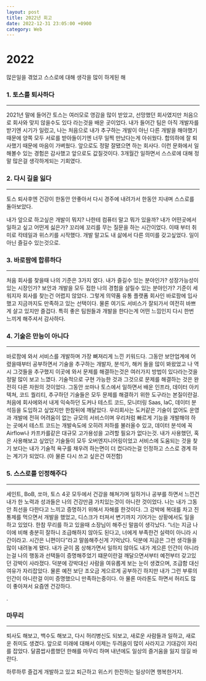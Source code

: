 ```yaml
---
layout: post
title: 2022년 회고 
date: 2022-12-31 23:05:00 +0900
category: Web  
---
```

# 2022

많은일을 겪었고 스스로에 대해 생각을 많이 하게된 해

### 1. 토스를 퇴사하다

---

2021년 말에 들어간 토스는 여러모로 영감을 많이 받았고, 선망했던 회사였지만 처음으로 회사와 맞지 않을수도 있다 라는것을 배운 곳이었다. 내가 들어간 팀은 아직 개발자를 받기엔 시기가 일렀고, 나는 처음으로 내가 추구하는 개발이 아닌 다른 개발을 해야했기 때문에 양쪽 모두 서로를 받아들이기엔 너무 일찍 만났다는게 아쉬웠다. 합의하에 잘 퇴사했기 때문에 마음이 가벼웠다. 앞으로도 정말 잘됐으면 하는 회사다. 이런 문화에서 일해볼수 있는 경험은 감사했고 앞으로도 값질것이다. 3개월간 일하면서 스스로에 대해 정말 많은걸 생각하게되는 기회였다. 

### 2. 다시 길을 잃다

---

토스 퇴사후엔 건강이 한동안 안좋아서 다시 경주에 내려가서 한동안 지내며 스스로를 돌아보았다.

내가 앞으로 하고싶은 개발이 뭐지? 나한테 컴퓨터 말고 뭐가 있을까? 내가 어떤곳에서 일하고 싶고 
어떤게 싫은가? 꼬리에 꼬리를 무는 질문을 하는 시간이었다. 이때 부터 취미로 칵테일과 위스키를 시작했다. 개발 말고도 내 삶에서 다른 의미를 갖고싶었다. 일이 아닌 즐길수 있는것으로.

### 3. 바로팜에 합류하다

---

처음 회사를 찾을때 나의 기준은 3가지 였다.  내가 즐길수 있는 분야인가? 성장가능성이 있는 시장인가? 보안과 개발을 모두 접한 나의 경험을 살릴수 있는 분야인가? 기준이 세워지자 회사를 찾는건 어렵지 않았다. 그렇게 의약품 유통 플랫폼 회사인 바로팜에 입사했고 지금까지도 만족하고 있는 선택이다. 물론 여기도 서비스가 잘되가서 여전히 바쁘게 살고 있지만 즐겁다. 특히 좋은 팀원들과 개발을 한다는게 어떤 느낌인지 다시 한번 느끼게 해주셔서 감사하다. 

### 4. 기술은 만능이 아니다

---

바로팜에 와서 서비스를 개발하며 가장 뼈져리게 느낀 키워드다. 그동안 보안업계에 어렸을때부터 공부하면서 기술을 추구하는 개발자, 분석가, 해커 들을 많이 봐왔었고 나 역시 그것들을 추구했지
이곳에 와서 문제를 해결하는것은 여러가지 방법이 있다라는것을 정말 많이 보고 느꼈다. 기술적으로 구현 가능한 것과 그것으로 문제를 해결하는 것은 완전히 다른 차원의 것이었다. 그동안 쏘마나 토스에서 일하면서 배운 인프라, 데이터 아키텍쳐, 코드 퀄리티, 추구하던 기술들은 모두 문제를 해결하기 위한 도구라는 본질이란걸. 처음에 회사에와서 내게 익숙하던 도커나 테스트 코드, 모니터링 Saas, IaC, 데이터 분석등을 도입하고 싶었지만 한참뒤에 깨달았다. 우리회사는 도커같은 기술이 없어도 운영과 개발에 전혀 어려움이 없는 규모의 서비스이며 우리처럼 빠르게 기능을 개발해야 하는 곳에서 테스트 코드는 개발속도에 오히려 저하를 불러올수 있고, 데이터 분석에 꼭 Airflow나 카프카를같은 대규모 고가용성을 고려할 필요가 없다는것. 내가 사용했던, 혹은 사용해보고 싶었던 기술들이 모두 오버엔지니어링이었고 서비스에 도움되는 것을 찾기 보다는 내가 기술적 욕구를 채우려 하는면이 더 컸다라는걸 인정하고 스스로 경계 하는 계기가 되었다. (아 물론 다시 쓰고 싶은건 여전함)

### 5. 스스로를 인정해주다

---

세인트, BoB, 쏘마, 토스 4곳 모두에서 건강을 해쳐가며 일하거나 공부를 하면서 느낀건 내가 한 노력과 성과들은 나의 건강만큼 가치있는것이 아니란 것이었다. 나는 내가 그동안 최선을 다한다고
느끼고 증명하기 위해서 자해를 한것이다. 그 강박에 복대를 차고 진통제를 먹으면서 개발을 했었고, 디스크가 터져서 변기까지 기어가는 상황에서도 일을 하고 있었다. 한참 무리를 하고 있을때 소장님이 해주신 말씀이 생각났다. “너는 지금 나이에 비해 충분히 잘하니 조급해하지 않아도 된다고, 너에게 부족한건 실력이 아니라 시간이라고. 시간은 니편이다”라고 말씀해주신게 기억났다. 덕분에 지금은 그런 생각들을 많이 내려놓게 됐다. 내가 굳이 몸 상해가면서 일하지 않아도 내가 게으른 인간이 아니라는걸 나의 행동과 선택들이 증명해주었기 떄문이란걸 깨달으면서부터 예전부터 갖고있던 강박이 사라졌다. 덕분에 강박대신 사람을 여유롭게 보는 눈이 생겼으며, 조급함 대신 여유가 자리잡았다. 물론 예전 보단 조오금 게으르게 공부하긴 하지만 내가 그런 부류의 인간이 아니란걸 이미 증명했으니 만족하는중이다. 아 물론 마라톤도 하면서 허리도 많이 좋아져서 요즘엔 건강하다. 

.

### 마무리

---

퇴사도 해보고, 백수도 해보고, 다시 허리병신도 되보고, 새로운 사람들과 일하고, 
새로운 취미도 생겼다. 앞으로 미래에 대해서 이제는 두려움이 많이 사라지고 기대감이 자리를 잡았다.  달콤쌉사름했던 한해를 마무리 하며 내년에도 일상의 즐거움을 잃지 않길 바란다. 

하루하루 즐겁게 개발하고 있고 퇴근하고 위스키 한잔하는 일상이면 행복한거지.